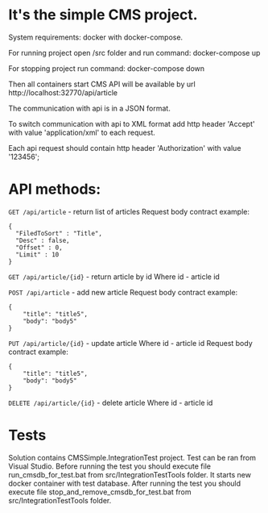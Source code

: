 # It's the simple CMS project.

System requirements: docker with docker-compose.

For running project open /src folder and run command: docker-compose up

For stopping project run command: docker-compose down

Then all containers start CMS API will be available by url http://localhost:32770/api/article

The communication with api is in a JSON format.

To switch communication with api to XML format add http header 'Accept' with value 'application/xml' to each request.

Each api request should contain http header 'Authorization' with value '123456';

# API methods:

`GET /api/article` - return list of articles
Request body contract example:
```
{
  "FiledToSort" : "Title",
  "Desc" : false,
  "Offset" : 0,
  "Limit" : 10
}
```

`GET /api/article/{id}` - return article by id
Where id - article id

`POST /api/article` - add new article
Request body contract example:
```
{
    "title": "title5",
    "body": "body5"
}
```

`PUT /api/article/{id}` - update article
Where id - article id
Request body contract example:
```
{
    "title": "title5",
    "body": "body5"
}
```

`DELETE /api/article/{id}` - delete article
Where id - article id

# Tests
Solution contains CMSSimple.IntegrationTest project.
Test can be ran from Visual Studio.
Before running the test you should execute file run_cmsdb_for_test.bat from src/IntegrationTestTools folder.
It starts new docker container with test database.
After running the test you should execute file stop_and_remove_cmsdb_for_test.bat from src/IntegrationTestTools folder.